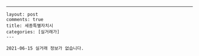 ---
    layout: post
    comments: true
    title: 세종특별자치시
    categories: [실거래가]
    ---

    2021-06-15 실거래 정보가 없습니다.

    